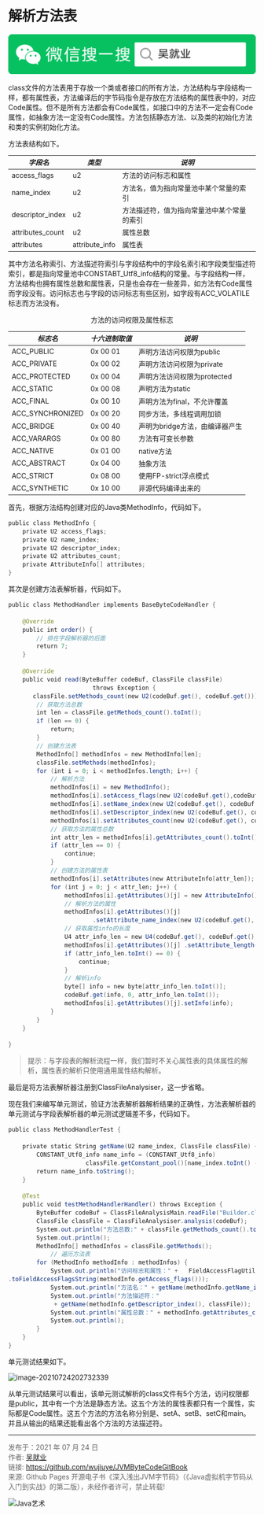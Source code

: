 # 解析方法表

![Java艺术](../qrcode/javaskill_qrcode_01.png)

class文件的方法表用于存放一个类或者接口的所有方法，方法结构与字段结构一样，都有属性表，方法编译后的字节码指令是存放在方法结构的属性表中的，对应Code属性。但不是所有方法都会有Code属性，如接口中的方法不一定会有Code属性，如抽象方法一定没有Code属性。方法包括静态方法、以及类的初始化方法<clinit>和类的实例初始化方法<init>。

方法表结构如下。

| ***字段名***     | ***类型***     | ***说明***                                 |
| ---------------- | -------------- | ------------------------------------------ |
| access_flags     | u2             | 方法的访问标志和属性                       |
| name_index       | u2             | 方法名，值为指向常量池中某个常量的索引     |
| descriptor_index | u2             | 方法描述符，值为指向常量池中某个常量的索引 |
| attributes_count | u2             | 属性总数                                   |
| attributes       | attribute_info | 属性表                                     |

其中方法名称索引、方法描述符索引与字段结构中的字段名索引和字段类型描述符索引，都是指向常量池中CONSTABT_Utf8_info结构的常量。与字段结构一样，方法结构也拥有属性总数和属性表，只是也会存在一些差异，如方法有Code属性而字段没有。访问标志也与字段的访问标志有些区别，如字段有ACC_VOLATILE标志而方法没有。

<center>方法的访问权限及属性标志</center>

| ***标志名***     | ***十六进制取值*** | ***说明***                     |
| ---------------- | ------------------ | ------------------------------ |
| ACC_PUBLIC       | 0x 00 01           | 声明方法访问权限为public       |
| ACC_PRIVATE      | 0x 00 02           | 声明方法访问权限为private      |
| ACC_PROTECTED    | 0x 00 04           | 声明方法访问权限为protected    |
| ACC_STATIC       | 0x 00 08           | 声明方法为static               |
| ACC_FINAL        | 0x 00 10           | 声明方法为final，不允许覆盖    |
| ACC_SYNCHRONIZED | 0x 00 20           | 同步方法，多线程调用加锁       |
| ACC_BRIDGE       | 0x 00 40           | 声明为bridge方法，由编译器产生 |
| ACC_VARARGS      | 0x 00 80           | 方法有可变长参数               |
| ACC_NATIVE       | 0x 01 00           | native方法                     |
| ACC_ABSTRACT     | 0x 04 00           | 抽象方法                       |
| ACC_STRICT       | 0x 08 00           | 使用FP-strict浮点模式          |
| ACC_SYNTHETIC    | 0x 10 00           | 非源代码编译出来的             |

首先，根据方法结构创建对应的Java类MethodInfo，代码如下。

```java
public class MethodInfo {  
    private U2 access_flags;  
    private U2 name_index;  
    private U2 descriptor_index;  
    private U2 attributes_count;  
    private AttributeInfo[] attributes;  
} 
```

其次是创建方法表解析器，代码如下。

```java
public class MethodHandler implements BaseByteCodeHandler {  
  
    @Override  
    public int order() {  
        // 排在字段解析器的后面  
        return 7;  
    }  
  
    @Override  
    public void read(ByteBuffer codeBuf, ClassFile classFile) 
                        throws Exception {  
       classFile.setMethods_count(new U2(codeBuf.get(), codeBuf.get()));  
        // 获取方法总数  
        int len = classFile.getMethods_count().toInt();  
        if (len == 0) {  
            return;  
        }  
        // 创建方法表  
        MethodInfo[] methodInfos = new MethodInfo[len];  
        classFile.setMethods(methodInfos);  
        for (int i = 0; i < methodInfos.length; i++) {  
            // 解析方法  
            methodInfos[i] = new MethodInfo();  
            methodInfos[i].setAccess_flags(new U2(codeBuf.get(),codeBuf.get()));  
            methodInfos[i].setName_index(new U2(codeBuf.get(), codeBuf.get()));  
            methodInfos[i].setDescriptor_index(new U2(codeBuf.get(), codeBuf.get()));  
            methodInfos[i].setAttributes_count(new U2(codeBuf.get(), codeBuf.get()));  
            // 获取方法的属性总数  
            int attr_len = methodInfos[i].getAttributes_count().toInt();  
            if (attr_len == 0) {  
                continue;  
            }  
            // 创建方法的属性表  
            methodInfos[i].setAttributes(new AttributeInfo[attr_len]);  
            for (int j = 0; j < attr_len; j++) {  
                methodInfos[i].getAttributes()[j] = new AttributeInfo();  
                // 解析方法的属性  
                methodInfos[i].getAttributes()[j]  
                        .setAttribute_name_index(new U2(codeBuf.get(), codeBuf.get()));  
                // 获取属性info的长度  
                U4 attr_info_len = new U4(codeBuf.get(), codeBuf.get(), codeBuf.get(), codeBuf.get());  
                methodInfos[i].getAttributes()[j] .setAttribute_length(attr_info_len);  
                if (attr_info_len.toInt() == 0) {  
                    continue;  
                }  
                // 解析info  
                byte[] info = new byte[attr_info_len.toInt()];  
                codeBuf.get(info, 0, attr_info_len.toInt());  
                methodInfos[i].getAttributes()[j].setInfo(info);  
            }  
        }  
    }  
  
}  
```

> 提示：与字段表的解析流程一样，我们暂时不关心属性表的具体属性的解析，属性表的解析只使用通用属性结构解析。

最后是将方法表解析器注册到ClassFileAnalysiser，这一步省略。

现在我们来编写单元测试，验证方法表解析器解析结果的正确性，方法表解析器的单元测试与字段表解析器的单元测试逻辑差不多，代码如下。

```java
public class MethodHandlerTest {  
  
    private static String getName(U2 name_index, ClassFile classFile) {  
        CONSTANT_Utf8_info name_info = (CONSTANT_Utf8_info) 
                      classFile.getConstant_pool()[name_index.toInt() - 1];  
        return name_info.toString();  
    }  
  
    @Test  
    public void testMethodHandlerHandler() throws Exception {  
        ByteBuffer codeBuf = ClassFileAnalysisMain.readFile("Builder.class");  
        ClassFile classFile = ClassFileAnalysiser.analysis(codeBuf);  
        System.out.println("方法总数:" + classFile.getMethods_count().toInt());  
        System.out.println();  
        MethodInfo[] methodInfos = classFile.getMethods();  
    		// 遍历方法表
        for (MethodInfo methodInfo : methodInfos) {  
            System.out.println("访问标志和属性：" +   FieldAccessFlagUtils
.toFieldAccessFlagsString(methodInfo.getAccess_flags()));  
            System.out.println("方法名：" + getName(methodInfo.getName_index(), classFile));  
            System.out.println("方法描述符：" 
             + getName(methodInfo.getDescriptor_index(), classFile));  
            System.out.println("属性总数：" + methodInfo.getAttributes_count().toInt());  
            System.out.println();  
        }  
    }  
}
```

单元测试结果如下。

![image-20210724202732339](images/chapter02_09_01.png)

从单元测试结果可以看出，该单元测试解析的class文件有5个方法，访问权限都是public，其中有一个方法是静态方法。这五个方法的属性表都只有一个属性，实际都是Code属性。这五个方法的方法名称分别是<init>、setA、setB、setC和main。并且从输出的结果还能看出各个方法的方法描述符。

---

<font color= #666666>发布于：2021 年 07 月 24 日</font><br><font color= #666666>作者: [吴就业](https://www.wujiuye.com/)</font><br><font color= #666666>链接: https://github.com/wujiuye/JVMByteCodeGitBook</font><br><font color= #666666>来源: Github Pages 开源电子书《深入浅出JVM字节码》（《Java虚拟机字节码从入门到实战》的第二版），未经作者许可，禁止转载!</font><br>

![Java艺术](../qrcode/javaskill_qrcode_02.png)